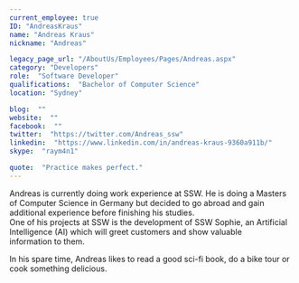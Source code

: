 ```yaml
---
current_employee: true
ID: "AndreasKraus"
name: "Andreas Kraus"
nickname: "Andreas"

legacy_page_url: "/AboutUs/Employees/Pages/Andreas.aspx"
category: "Developers"
role:  "Software Developer"
qualifications:  "Bachelor of Computer Science"
location: "Sydney"

blog:  ""
website:  ""
facebook:  ""
twitter:  "https://twitter.com/Andreas_ssw"
linkedin:  "https://www.linkedin.com/in/andreas-kraus-9360a911b/"
skype:  "raym4n1"

quote:  "Practice makes perfect."
---
```


Andreas is currently doing work experience at SSW. He is doing a Masters of Computer Science in Germany but decided to go abroad and gain additional experience before finishing his studies.   
One of his projects at SSW is the development of SSW Sophie, an Artificial Intelligence (AI) which will greet customers and show valuable information to them.   

In his spare time, Andreas likes to read a good sci-fi book, do a bike tour or cook something delicious.  